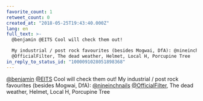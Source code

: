 ```yaml
---
favorite_count: 1
retweet_count: 0
created_at: "2018-05-25T19:43:40.000Z"
lang: en
full_text: >-
  @benjamin @EITS Cool will check them out!

  My industrial / post rock favourites (besides Mogwai, DfA): @nineinchnails
  @OfficialFilter, The dead weather, Helmet, Local H, Porcupine Tree
in_reply_to_status_id: "1000091028051898368"
---
```


[@benjamin](https://twitter.com/benjamin) [@EITS](https://twitter.com/EITS) Cool
will check them out! My industrial / post rock favourites (besides Mogwai, DfA):
[@nineinchnails](https://twitter.com/nineinchnails)
[@OfficialFilter](https://twitter.com/OfficialFilter), The dead weather, Helmet,
Local H, Porcupine Tree
